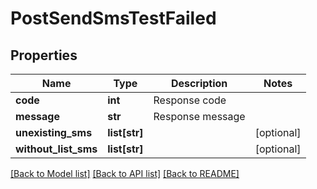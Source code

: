# PostSendSmsTestFailed

## Properties
Name | Type | Description | Notes
------------ | ------------- | ------------- | -------------
**code** | **int** | Response code | 
**message** | **str** | Response message | 
**unexisting_sms** | **list[str]** |  | [optional] 
**without_list_sms** | **list[str]** |  | [optional] 

[[Back to Model list]](../README.md#documentation-for-models) [[Back to API list]](../README.md#documentation-for-api-endpoints) [[Back to README]](../README.md)

